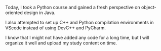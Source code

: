 Today, I took a Python course and gained a fresh perspective on object-oriented design in Java.

I also attempted to set up C++ and Python compilation environments in VScode instead of using DevC++ and PyCharm.

I know that I might not have added any code for a long time, but I will organize it well and upload my study content on time.
